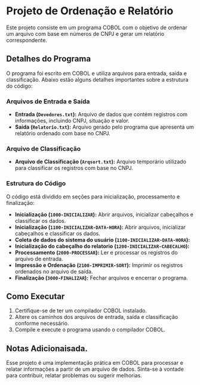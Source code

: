 # Projeto de Ordenação e Relatório

Este projeto consiste em um programa COBOL com o objetivo de ordenar um arquivo com base em números de CNPJ e gerar um relatório correspondente.

## Detalhes do Programa

O programa foi escrito em COBOL e utiliza arquivos para entrada, saída e classificação. Abaixo estão alguns detalhes importantes sobre a estrutura do código:

### Arquivos de Entrada e Saída

- **Entrada (`Devedores.txt`):** Arquivo de dados que contém registros com informações, incluindo CNPJ, situação e valor.
- **Saída (`Relatorio.txt`):** Arquivo gerado pelo programa que apresenta um relatório ordenado com base no CNPJ.

### Arquivo de Classificação

- **Arquivo de Classificação (`Arqsort.txt`):** Arquivo temporário utilizado para classificar os registros com base no CNPJ.

### Estrutura do Código

O código está dividido em seções para inicialização, processamento e finalização:

- **Inicialização (`1000-INICIALIZAR`):** Abrir arquivos, inicializar cabeçalhos e classificar os dados.
- **Inicialização (`1100-INICIALIZAR-DATA-HORA`):** Abrir arquivos, inicializar cabeçalhos e classificar os dados.
- **Coleta de dados do sistema do usuário (`1100-INICIALIZAR-DATA-HORA`):**
- **Inicialização do cabeçalho do relatorio (`1200-INICIALIZAR-CABECALHO`):**
- **Processamento (`2000-PROCESSAR`):** Ler e processar os registros do arquivo de entrada.
- **Impressão e Ordenação (`2100-IMPRIMIR-SORT`):** Imprimir os registros ordenados no arquivo de saída.
- **Finalização (`3000-FINALIZAR`):** Fechar arquivos e encerrar o programa.

## Como Executar

1. Certifique-se de ter um compilador COBOL instalado.
2. Altere os caminhos dos arquivos de entrada, saída e classificação conforme necessário.
3. Compile e execute o programa usando o compilador COBOL.

## Notas Adicionaisada.

Esse projeto é uma implementação prática em COBOL para processar e relatar informações a partir de um arquivo de dados. Sinta-se à vontade para contribuir, relatar problemas ou sugerir melhorias.
